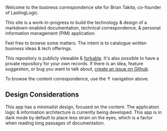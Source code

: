 Welcome to the business correspondence site for Brian Takita,
	co-founder of LastingLogic.

This site is a work-in-progress to build the technology & design of a markdown-enabled
	documentation, technical correspondence, & personal information management (PIM) application.

Feel free to browse some matters.
The intent is to catalogue written business ideas & tech offerings.

This repository is publicly viewable &
	<a target="_blank" href="https://github.com/btakita/business">forkable</a>.
It's also possible to have a private repository for your own records.
If there is an idea, feature suggestion, or bug you want to talk about,
	<a target="_blank" href="https://github.com/btakita/business/issues">create an issue on Github</a>.

To browse the content correspondence, use the ↑ navigation above.

## Design Considerations

This app has a minimalist design, focused on the content.
The application logic & information architecture is currently being developed.
This app is in dark mode by default to place less strain on the eyes,
	which is a factor when reading long passages of documentation.
